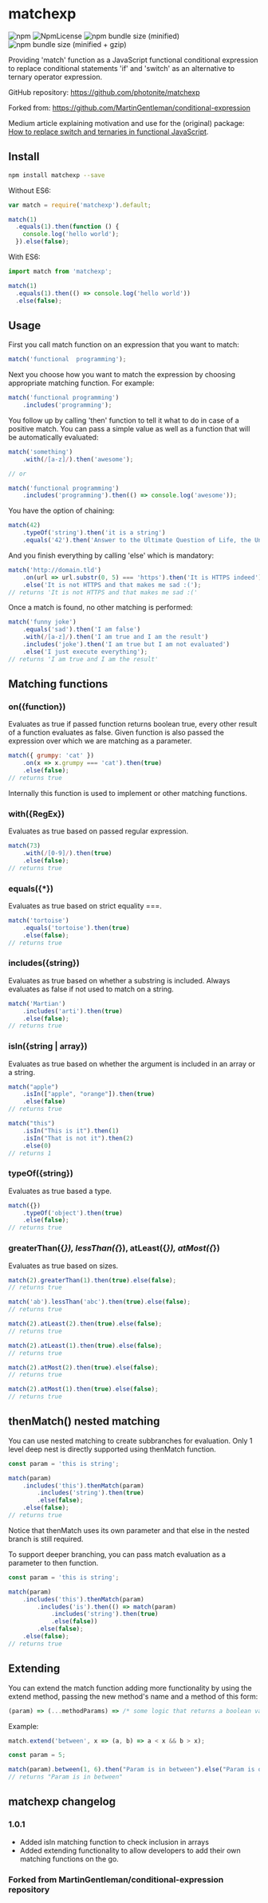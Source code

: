 # matchexp

![npm](https://img.shields.io/npm/v/matchexp.svg)
![NpmLicense](https://img.shields.io/npm/l/matchexp.svg)
![npm bundle size (minified)](https://img.shields.io/bundlephobia/min/matchexp.svg)
![npm bundle size (minified + gzip)](https://img.shields.io/bundlephobia/minzip/matchexp.svg)

Providing 'match' function as a JavaScript functional conditional
expression to replace conditional statements 'if' and 'switch'
as an alternative to ternary operator expression.

GitHub repository: https://github.com/photonite/matchexp

Forked from: https://github.com/MartinGentleman/conditional-expression

Medium article explaining motivation and use for the (original) package: [How to replace switch and ternaries in functional JavaScript](https://medium.com/@martinnovk_22870/how-to-replace-switch-and-ternaries-in-functional-javascript-a011f0e93a31).

## Install


```sh
npm install matchexp --save
```

Without ES6:

```js
var match = require('matchexp').default;

match(1)
  .equals(1).then(function () {
    console.log('hello world');
  }).else(false);

```

With ES6:

```js
import match from 'matchexp';

match(1)
  .equals(1).then(() => console.log('hello world'))
  .else(false);

```

## Usage

First you call match function on an expression that you want to match:

```js
match('functional  programming');
```

Next you choose how you want to match the expression by choosing
appropriate matching function. For example:

```js
match('functional programming')
    .includes('programming');
```

You follow up by calling 'then' function to tell it what to do in case
of a positive match. You can pass a simple value as well as a function
that will be automatically evaluated:

```js
match('something')
    .with(/[a-z]/).then('awesome');

// or

match('functional programming')
    .includes('programming').then(() => console.log('awesome'));
```

You have the option of chaining:

```js
match(42)
    .typeOf('string').then('it is a string')
    .equals('42').then('Answer to the Ultimate Question of Life, the Universe, and Everything');
```

And you finish everything by calling 'else' which is mandatory:

```js
match('http://domain.tld')
    .on(url => url.substr(0, 5) === 'https').then('It is HTTPS indeed')
    .else('It is not HTTPS and that makes me sad :(');
// returns 'It is not HTTPS and that makes me sad :('
```

Once a match is found, no other matching is performed:

```js
match('funny joke')
    .equals('sad').then('I am false')
    .with(/[a-z]/).then('I am true and I am the result')
    .includes('joke').then('I am true but I am not evaluated')
    .else('I just execute everything');
// returns 'I am true and I am the result'
```

## Matching functions

### on({function})
Evaluates as true if passed function returns boolean true, every other
result of a function evaluates as false. Given function is also passed
the expression over which we are matching as a parameter.

```js
match({ grumpy: 'cat' })
    .on(x => x.grumpy === 'cat').then(true)
    .else(false);
// returns true
```

Internally this function is used to implement or other matching
functions.

### with({RegEx})
Evaluates as true based on passed regular expression.

```js
match(73)
    .with(/[0-9]/).then(true)
    .else(false);
// returns true
```

### equals({*})
Evaluates as true based on strict equality ===.

```js
match('tortoise')
    .equals('tortoise').then(true)
    .else(false);
// returns true
```

### includes({string})
Evaluates as true based on whether a substring is included. Always
evaluates as false if not used to match on a string.

```js
match('Martian')
    .includes('arti').then(true)
    .else(false);
// returns true
```

### isIn({string | array})

Evaluates as true based on whether the argument is included in an array or a string.

```js
match("apple")
    .isIn(["apple", "orange"]).then(true)
    .else(false)
// returns true

match("this")
    .isIn("This is it").then(1)
    .isIn("That is not it").then(2)
    .else(0)
// returns 1
```

### typeOf({string})
Evaluates as true based a type.

```js
match({})
    .typeOf('object').then(true)
    .else(false);
// returns true
```

### greaterThan({*}), lessThan({*}), atLeast({*}), atMost({*})
Evaluates as true based on sizes.

```js
match(2).greaterThan(1).then(true).else(false);
// returns true

match('ab').lessThan('abc').then(true).else(false);
// returns true

match(2).atLeast(2).then(true).else(false);
// returns true

match(2).atLeast(1).then(true).else(false);
// returns true

match(2).atMost(2).then(true).else(false);
// returns true

match(2).atMost(1).then(true).else(false);
// returns true
```

## thenMatch() nested matching

You can use nested matching to create subbranches for evaluation. Only
1 level deep nest is directly supported using thenMatch function.

```js
const param = 'this is string';

match(param)
    .includes('this').thenMatch(param)
        .includes('string').then(true)
        .else(false);
    .else(false);
// returns true
```

Notice that thenMatch uses its own parameter and that else in the nested branch
is still required.

To support deeper branching, you can pass match evaluation as a parameter
to then function.

```js
const param = 'this is string';

match(param)
    .includes('this').thenMatch(param)
        .includes('is').then(() => match(param)
            .includes('string').then(true)
            .else(false))
        .else(false);
    .else(false);
// returns true
```

## Extending
You can extend the match function adding more functionality by using the extend method, passing the new method's name and a method of this form:

```js
(param) => (...methodParams) => /* some logic that returns a boolean value*/
```

Example:
```js
match.extend('between', x => (a, b) => a < x && b > x);

const param = 5;

match(param).between(1, 6).then("Param is in between").else("Param is out of range");
// returns "Param is in between"
```


## matchexp changelog

### 1.0.1

- Added isIn matching function to check inclusion in arrays
- Added extending functionality to allow developers to add their own matching functions on the go.

### Forked from MartinGentleman/conditional-expression repository
